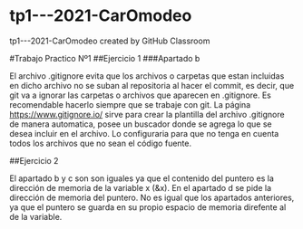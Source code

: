 # tp1---2021-CarOmodeo
tp1---2021-CarOmodeo created by GitHub Classroom

#Trabajo Practico Nº1
##Ejercicio 1
###Apartado b

El archivo .gitignore evita que los archivos o carpetas que estan incluidas en dicho archivo no se suban al repositoria al hacer el commit, es decir, que git va a ignorar las carpetas o archivos que aparecen en .gitignore.
Es recomendable hacerlo siempre que se trabaje con git.
La página https://www.gitignore.io/ sirve para crear la plantilla del archivo .gitignore de manera automatica, posee un buscador donde se agrega lo que se desea incluir en el archivo.
Lo configuraria para que no tenga en cuenta todos los archivos que no sean el código fuente.

##Ejercicio 2

El apartado b y c son son iguales ya que el contenido del puntero es la dirección de memoria de la variable x (&x).
En el apartado d se pide la dirección de memoria del puntero.
No es igual que los apartados anteriores, ya que el puntero se guarda en su propio espacio de memoria direfente al de la variable.
